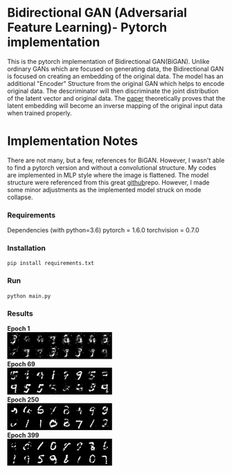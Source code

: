 # Bidirectional GAN (Adversarial Feature Learning)- Pytorch implementation
This is the pytorch implementation of Bidirectional GAN(BiGAN). Unlike ordinary GANs which are focused on generating data, the Bidirectional GAN is focused on creating an embedding of the original data. The model has an additional "Encoder" Structure from the original GAN which helps to encode original data. The descriminator will then discriminate the joint distribution of the latent vector and original data. The [paper]((https://arxiv.org/abs/1605.09782)) theoretically proves that the latent embedding will become an inverse mapping of the original input data when trained properly. 

# Implementation Notes
There are not many, but a few, references for BiGAN. However, I wasn't able to find a pytorch version and without a convolutional structure. My codes are implemented in MLP style where the image is flattened. The model structure were referenced from this great [github](https://github.com/eriklindernoren/PyTorch-GAN/blob/master/implementations/cgan/cgan.py)repo. However, I made some minor adjustments as the implemented model struck on mode collapse.

### Requirements
Dependencies (with python=3.6)
pytorch = 1.6.0
torchvision = 0.7.0

### Installation
```
pip install requirements.txt
```

### Run
```
python main.py
```

### Results
**Epoch 1**  
![Image1](/figures/E1_Iteration0_fake.png)    
**Epoch 69**  
![Image1](/figures/E69_Iteration400_fake.png)    
**Epoch 250**  
![Image1](/figures/E250_Iteration400_fake.png)      
**Epoch 399**  
![Image1](/figures/E399_Iteration400_fake.png)    